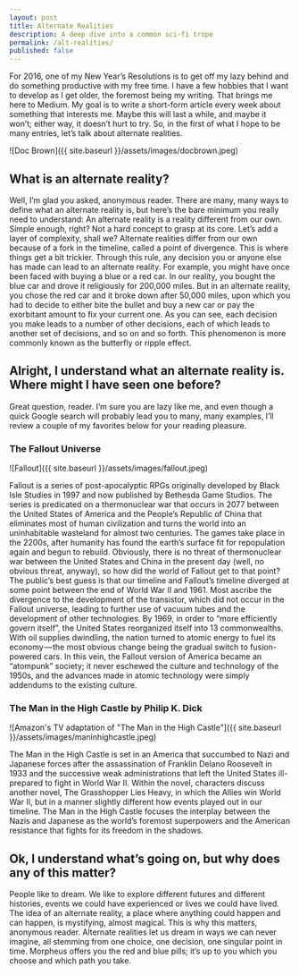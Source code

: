 ```yaml
---
layout: post
title: Alternate Realities
description: A deep dive into a common sci-fi trope
permalink: /alt-realities/
published: false
---
```


For 2016, one of my New Year’s Resolutions is to get off my lazy behind and do something productive with my free time. I have a few hobbies that I want to develop as I get older, the foremost being my writing. That brings me here to Medium. My goal is to write a short-form article every week about something that interests me. Maybe this will last a while, and maybe it won’t; either way, it doesn’t hurt to try.
So, in the first of what I hope to be many entries, let’s talk about alternate realities.

![Doc Brown]({{ site.baseurl }}/assets/images/docbrown.jpeg)

## What is an alternate reality?
Well, I’m glad you asked, anonymous reader. There are many, many ways to define what an alternate reality is, but here’s the bare minimum you really need to understand:
An alternate reality is a reality different from our own.
Simple enough, right? Not a hard concept to grasp at its core. Let’s add a layer of complexity, shall we?
Alternate realities differ from our own because of a fork in the timeline, called a point of divergence.
This is where things get a bit trickier. Through this rule, any decision you or anyone else has made can lead to an alternate reality. For example, you might have once been faced with buying a blue or a red car. In our reality, you bought the blue car and drove it religiously for 200,000 miles. But in an alternate reality, you chose the red car and it broke down after 50,000 miles, upon which you had to decide to either bite the bullet and buy a new car or pay the exorbitant amount to fix your current one. As you can see, each decision you make leads to a number of other decisions, each of which leads to another set of decisions, and so on and so forth. This phenomenon is more commonly known as the butterfly or ripple effect.

## Alright, I understand what an alternate reality is. Where might I have seen one before?
Great question, reader. I’m sure you are lazy like me, and even though a quick Google search will probably lead you to many, many examples, I’ll review a couple of my favorites below for your reading pleasure.

### The Fallout Universe
![Fallout]({{ site.baseurl }}/assets/images/fallout.jpeg)

Fallout is a series of post-apocalyptic RPGs originally developed by Black Isle Studies in 1997 and now published by Bethesda Game Studios. The series is predicated on a thermonuclear war that occurs in 2077 between the United States of America and the People’s Republic of China that eliminates most of human civilization and turns the world into an uninhabitable wasteland for almost two centuries. The games take place in the 2200s, after humanity has found the earth’s surface fit for repopulation again and begun to rebuild.
Obviously, there is no threat of thermonuclear war between the United States and China in the present day (well, no obvious threat, anyway), so how did the world of Fallout get to that point?
The public’s best guess is that our timeline and Fallout’s timeline diverged at some point between the end of World War II and 1961. Most ascribe the divergence to the development of the transistor, which did not occur in the Fallout universe, leading to further use of vacuum tubes and the development of other technologies. By 1969, in order to “more efficiently govern itself”, the United States reorganized itself into 13 commonwealths. With oil supplies dwindling, the nation turned to atomic energy to fuel its economy — the most obvious change being the gradual switch to fusion-powered cars. In this vein, the Fallout version of America became an “atompunk” society; it never eschewed the culture and technology of the 1950s, and the advances made in atomic technology were simply addendums to the existing culture.

### The Man in the High Castle by Philip K. Dick
![Amazon's TV adaptation of "The Man in the High Castle"]({{ site.baseurl }}/assets/images/maninhighcastle.jpeg)

The Man in the High Castle is set in an America that succumbed to Nazi and Japanese forces after the assassination of Franklin Delano Roosevelt in 1933 and the successive weak administrations that left the United States ill-prepared to fight in World War II. Within the novel, characters discuss another novel, The Grasshopper Lies Heavy, in which the Allies win World War II, but in a manner slightly different how events played out in our timeline. The Man in the High Castle focuses the interplay between the Nazis and Japanese as the world’s foremost superpowers and the American resistance that fights for its freedom in the shadows.

## Ok, I understand what’s going on, but why does any of this matter?
People like to dream. We like to explore different futures and different histories, events we could have experienced or lives we could have lived. The idea of an alternate reality, a place where anything could happen and can happen, is mystifying, almost magical. This is why this matters, anonymous reader. Alternate realities let us dream in ways we can never imagine, all stemming from one choice, one decision, one singular point in time. Morpheus offers you the red and blue pills; it’s up to you which you choose and which path you take.
